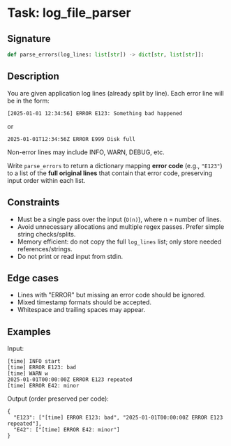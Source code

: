 # Task: log_file_parser

## Signature
```python
def parse_errors(log_lines: list[str]) -> dict[str, list[str]]:
```

## Description
You are given application log lines (already split by line). Each error line will be in the form:
```
[2025-01-01 12:34:56] ERROR E123: Something bad happened
```
or
```
2025-01-01T12:34:56Z ERROR E999 Disk full
```
Non-error lines may include INFO, WARN, DEBUG, etc.

Write `parse_errors` to return a dictionary mapping **error code** (e.g., `"E123"`) to a list of the **full original lines** that contain that error code, preserving input order within each list.

## Constraints
- Must be a single pass over the input (`O(n)`), where n = number of lines.
- Avoid unnecessary allocations and multiple regex passes. Prefer simple string checks/splits.
- Memory efficient: do not copy the full `log_lines` list; only store needed references/strings.
- Do not print or read input from stdin.

## Edge cases
- Lines with "ERROR" but missing an error code should be ignored.
- Mixed timestamp formats should be accepted.
- Whitespace and trailing spaces may appear.

## Examples
Input:
```
[time] INFO start
[time] ERROR E123: bad
[time] WARN w
2025-01-01T00:00:00Z ERROR E123 repeated
[time] ERROR E42: minor
```

Output (order preserved per code):
```
{
  "E123": ["[time] ERROR E123: bad", "2025-01-01T00:00:00Z ERROR E123 repeated"],
  "E42": ["[time] ERROR E42: minor"]
}
```
